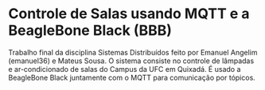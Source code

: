 # Controle de Salas usando MQTT e a BeagleBone Black (BBB)

Trabalho final da disciplina Sistemas Distribuídos feito por Emanuel Angelim (emanuel36) e Mateus Sousa. O sistema consiste no controle de lâmpadas e ar-condicionado de salas do Campus da UFC em Quixadá. É usado a BeagleBone Black juntamente com o MQTT para comunicação por tópicos. 
